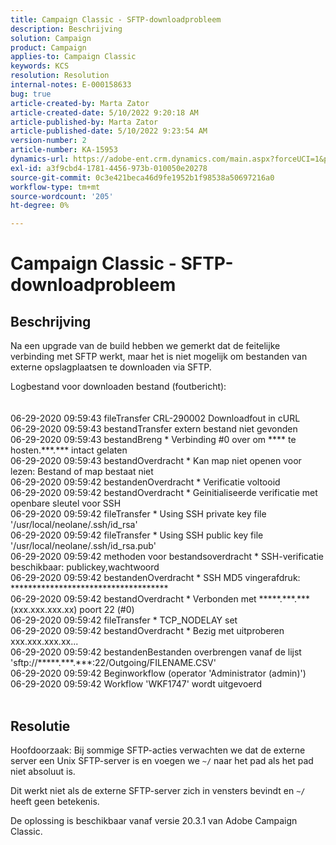 ```yaml
---
title: Campaign Classic - SFTP-downloadprobleem
description: Beschrijving
solution: Campaign
product: Campaign
applies-to: Campaign Classic
keywords: KCS
resolution: Resolution
internal-notes: E-000158633
bug: true
article-created-by: Marta Zator
article-created-date: 5/10/2022 9:20:18 AM
article-published-by: Marta Zator
article-published-date: 5/10/2022 9:23:54 AM
version-number: 2
article-number: KA-15953
dynamics-url: https://adobe-ent.crm.dynamics.com/main.aspx?forceUCI=1&pagetype=entityrecord&etn=knowledgearticle&id=61245362-42d0-ec11-a7b5-00224809c101
exl-id: a3f9cbd4-1781-4456-973b-010050e20278
source-git-commit: 0c3e421beca46d9fe1952b1f98538a50697216a0
workflow-type: tm+mt
source-wordcount: '205'
ht-degree: 0%

---
```


# Campaign Classic - SFTP-downloadprobleem

## Beschrijving


Na een upgrade van de build hebben we gemerkt dat de feitelijke verbinding met SFTP werkt, maar het is niet mogelijk om bestanden van externe opslagplaatsen te downloaden via SFTP.

Logbestand voor downloaden bestand (foutbericht):
<br><br><br>06-29-2020 09:59:43 fileTransfer CRL-290002 Downloadfout in cURL
<br>06-29-2020 09:59:43 bestandTransfer extern bestand niet gevonden
<br>06-29-2020 09:59:43 bestandBreng \* Verbinding #0 over om \*\*\*\* te hosten.\*\*\*.\*\*\* intact gelaten
<br>06-29-2020 09:59:43 bestandOverdracht \* Kan map niet openen voor lezen: Bestand of map bestaat niet
<br>06-29-2020 09:59:42 bestandenOverdracht \* Verificatie voltooid
<br>06-29-2020 09:59:42 bestandOverdracht \* Geinitialiseerde verificatie met openbare sleutel voor SSH
<br>06-29-2020 09:59:42 fileTransfer \* Using SSH private key file &#39;/usr/local/neolane/.ssh/id_rsa&#39;
<br>06-29-2020 09:59:42 fileTransfer \* Using SSH public key file &#39;/usr/local/neolane/.ssh/id_rsa.pub&#39;
<br>06-29-2020 09:59:42 methoden voor bestandsoverdracht \* SSH-verificatie beschikbaar: publickey,wachtwoord
<br>06-29-2020 09:59:42 bestandenOverdracht \* SSH MD5 vingerafdruk: \*\*\*\*\*\*\*\*\*\*\*\*\*\*\*\*\*\*\*\*\*\*\*\*\*\*\*\*\*\*\*\*\*\*\*\*
<br>06-29-2020 09:59:42 bestandOverdracht \* Verbonden met \*\*\*\*\*.\*\*\*.\*\*\* (xxx.xxx.xxx.xx) poort 22 (#0)
<br>06-29-2020 09:59:42 fileTransfer \* TCP_NODELAY set
<br>06-29-2020 09:59:42 bestandOverdracht \* Bezig met uitproberen xxx.xxx.xxx.xx...
<br>06-29-2020 09:59:42 bestandenBestanden overbrengen vanaf de lijst &#39;sftp://\*\*\*\*\*.\*\*\*.\*\*\*:22/Outgoing/FILENAME.CSV&#39;
<br>06-29-2020 09:59:42 Beginworkflow (operator &#39;Administrator (admin)&#39;)
<br>06-29-2020 09:59:42 Workflow &#39;WKF1747&#39; wordt uitgevoerd<br><br>

## Resolutie


Hoofdoorzaak: Bij sommige SFTP-acties verwachten we dat de externe server een Unix SFTP-server is en voegen we `~/` naar het pad als het pad niet absoluut is.

Dit werkt niet als de externe SFTP-server zich in vensters bevindt en `~/` heeft geen betekenis.

De oplossing is beschikbaar vanaf versie 20.3.1 van Adobe Campaign Classic.
